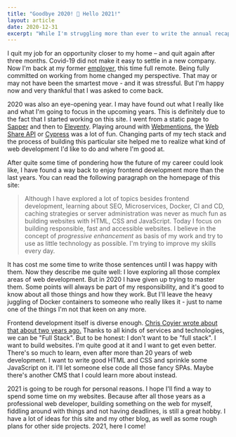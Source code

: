 ```yaml
---
title: "Goodbye 2020! 🥂 Hello 2021!"
layout: article
date: 2020-12-31
excerpt: "While I'm struggling more than ever to write the annual recap of the last year on my personal blog, I don't have that problem on this more tech-focused site. In terms of work and tech, 2020 was a demanding, but the outcome was very good."
---
```


I quit my job for an opportunity closer to my home – and quit again after three months. Covid-19 did not make it easy to settle in a new company. Now I'm back at my former <a href="https://pooliestudios.com">employer</a>, this time full remote. Being fully committed on working from home changed my perspective. That may or may not have been the smartest move - and it was stressful. But I'm happy now and very thankful that I was asked to come back.

2020 was also an eye-opening year. I may have found out what I really like and what I'm going to focus in the upcoming years. This is definitely due to the fact that I started working on this site. I went from a static page to <a href="/articles/building-a-website-with-sapper-svelte-and-wordpress/">Sapper</a> and then to <a href="/articles/goodbye-sapper-hello-eleventy/">Eleventy</a>. Playing around with <a href="/articles/adding-webmentions-to-my-website/">Webmentions</a>, the <a href="/articles/creating-a-sharing-button-with-the-web-share-api/">Web Share API</a> or <a href="/articles/testing-my-eleventy-website-with-cypress-and-netlify/">Cypress</a> was a lot of fun. Changing parts of my tech stack and the process of building this particular site helped me to realize what kind of web development I'd like to do and where I'm good at.

After quite some time of pondering how the future of my career could look like, I have found a way back to enjoy frontend development more than the last years. You can read the following paragraph on the homepage of this site:

> Although I have explored a lot of topics besides frontend development, learning about SEO, Microservices, Docker, CI and CD, caching strategies or server administration was never as much fun as building websites with HTML, CSS and JavaScript. Today I focus on building responsible, fast and accessible websites. I believe in the concept of <em>progressive enhancement</em> as basis of my work and try to use as little technology as possible. I'm trying to improve my skills every day.

It has cost me some time to write those sentences until I was happy with them. Now they describe me quite well: I love exploring all those complex areas of web development. But in 2020 I have given up trying to master them. Some points will always be part of my responsibility, and it's good to know about all those things and how they work. But I'll leave the heavy juggling of Docker containers to someone who really likes it - just to name one of the things I'm not that keen on any more.

Frontend development itself is diverse enough. <a href="https://css-tricks.com/the-great-divide/">Chris Coyier wrote about that about two years ago.</a> Thanks to all kinds of services and technologies, we can be "Full Stack". But to be honest: I don't want to be "full stack". I want to build websites. I'm quite good at it and I want to get even better. There's so much to learn, even after more than 20 years of web development. I want to write good HTML and CSS and sprinkle some JavaScript on it. I'll let someone else code all those fancy SPAs. Maybe there's another CMS that I could learn more about instead.

2021 is going to be rough for personal reasons. I hope I'll find a way to spend some time on my websites. Because after all those years as a professional web developer, building something on the web for myself, fiddling around with things and not having deadlines, is still a great hobby. I have a lot of ideas for this site and my other blog, as well as some rough plans for other side projects. 2021, here I come!

